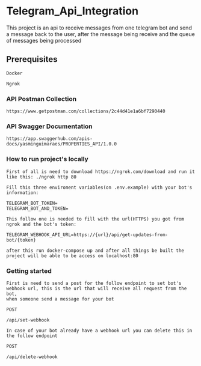# Telegram_Api_Integration

This project is an api to receive messages from one telegram bot and send a message back to the user, after the message being receive and the queue of messages being processed

## Prerequisites

```
Docker
```

```
Ngrok
```

### API Postman Collection

```
https://www.getpostman.com/collections/2c44d41e1a6bf7290440
```

### API Swagger Documentation

```
https://app.swaggerhub.com/apis-docs/yasminguimaraes/PROPERTIES_API/1.0.0
```

### How to run project's locally

```
First of all is need to download https://ngrok.com/download and run it like this: ./ngrok http 80
```

```
Fill this three enviroment variables(on .env.example) with your bot's information:

TELEGRAM_BOT_TOKEN=
TELEGRAM_BOT_AND_TOKEN=

This follow one is needed to fill with the url(HTTPS) you got from ngrok and the bot's token:

TELEGRAM_WEBHOOK_API_URL=https://{url}/api/get-updates-from-bot/{token}
```

```
after this run docker-compose up and after all things be built the project will be able to be access on localhost:80
```

### Getting started

```
First is need to send a post for the follow endpoint to set bot's webhook url, this is the url that will receive all request from the bot,
when someone send a message for your bot
```

```
POST
```

```
/api/set-webhook
```


```
In case of your bot already have a webhook url you can delete this in the follow endpoint
```

```
POST
```

```
/api/delete-webhook
```
